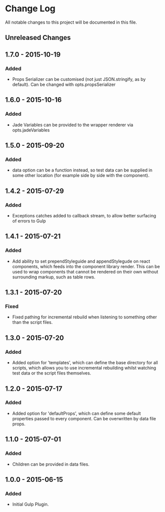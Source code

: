 # Change Log

All notable changes to this project will be documented in this file.

## Unreleased Changes

## 1.7.0 - 2015-10-19
### Added
- Props Serializer can be customised (not just JSON.stringify, as by default).
  Can be changed with opts.propsSerializer

## 1.6.0 - 2015-10-16
### Added
- Jade Variables can be provided to the wrapper renderer via opts.jadeVariables

## 1.5.0 - 2015-09-20
### Added
- data option can be a function instead, so test data can be supplied in some
  other location (for example side by side with the component).

## 1.4.2 - 2015-07-29
### Added
- Exceptions catches added to callback stream, to allow better surfacing of
  errors to Gulp

## 1.4.1 - 2015-07-21
### Added
- Add ability to set prependStyleguide and appendStylegude on react components,
  which feeds into the component library render. This can be used to wrap
  components that cannot be rendered on their own without surrounding markup,
  such as table rows.

## 1.3.1 - 2015-07-20
### Fixed
- Fixed pathing for incremental rebuild when listening to something other than
  the script files.

## 1.3.0 - 2015-07-20
### Added
- Added option for 'templates', which can define the base directory for all
  scripts, which allows you to use incremental rebuilding whilst watching
  test data or the script files themselves.

## 1.2.0 - 2015-07-17
### Added
- Added option for 'defaultProps', which can define some default properties
  passed to every component. Can be overwritten by data file props.

## 1.1.0 - 2015-07-01
### Added
- Children can be provided in data files.

## 1.0.0 - 2015-06-15
### Added
- Initial Gulp Plugin.
